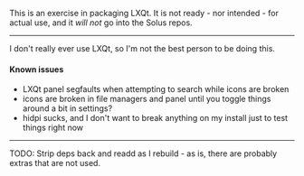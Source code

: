 This is an exercise in packaging LXQt.
It is not ready - nor intended - for actual use, and it *will not* go into the Solus repos.

***

I don't really ever use LXQt, so I'm not the best person to be doing this.

#### Known issues
* LXQt panel segfaults when attempting to search while icons are broken
* icons are broken in file managers and panel until you toggle things around a bit in settings?
* hidpi sucks, and I don't want to break anything on my install just to test things right now

***

TODO: Strip deps back and readd as I rebuild - as is, there are probably extras that are not used.
